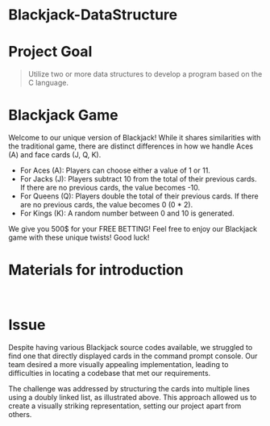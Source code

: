 # Blackjack-DataStructure


# Project Goal
> Utilize two or more data structures to develop a program based on the C language.

# Blackjack Game
Welcome to our unique version of Blackjack! While it shares similarities with the traditional game, there are distinct differences in how we handle Aces (A) and face cards (J, Q, K).

- For Aces (A):
Players can choose either a value of 1 or 11.
- For Jacks (J):
Players subtract 10 from the total of their previous cards. If there are no previous cards, the value becomes -10.
- For Queens (Q):
Players double the total of their previous cards. If there are no previous cards, the value becomes 0 (0 * 2).
- For Kings (K):
A random number between 0 and 10 is generated.

We give you 500$ for your FREE BETTING!
Feel free to enjoy our Blackjack game with these unique twists! Good luck!

# Materials for introduction
<img src="https://file.notion.so/f/f/97c4ff1f-b722-454c-9060-a7d83e8da6f9/50021494-7e6f-4931-859c-3f8bedb0fccd/Untitled.png?id=fc9fe787-3b09-42c5-bf6b-08d990748847&table=block&spaceId=97c4ff1f-b722-454c-9060-a7d83e8da6f9&expirationTimestamp=1705478400000&signature=fMvHcJfr9gRDKY6Inaluk-SrdCBH4fYFH7QEZmrCWMo&downloadName=Untitled.png" alt="" />

<img src="https://file.notion.so/f/f/97c4ff1f-b722-454c-9060-a7d83e8da6f9/be2097e8-0891-4232-aa26-004df0125cc5/20230622_015035.jpg?id=ad4d4db2-65b8-4417-99d2-98549ab1a90e&table=block&spaceId=97c4ff1f-b722-454c-9060-a7d83e8da6f9&expirationTimestamp=1705478400000&signature=DuxHmZW0IpHTS-xqey70eGqC1NJlBPlBerOAbdWiQ6A&downloadName=20230622_015035.jpg" alt="" />

<img src="https://file.notion.so/f/f/97c4ff1f-b722-454c-9060-a7d83e8da6f9/f4ec4eab-0069-4cd2-955b-f9a881907178/20230622_014957.jpg?id=6c7e3ab6-753d-4c81-8792-9bf980059cd5&table=block&spaceId=97c4ff1f-b722-454c-9060-a7d83e8da6f9&expirationTimestamp=1705478400000&signature=YhXEaff_WICcynCWEqZEou3nsv95iH_Yf_5ynph3hto&downloadName=20230622_014957.jpg" alt="" />

# Issue
Despite having various Blackjack source codes available, we struggled to find one that directly displayed cards in the command prompt console. Our team desired a more visually appealing implementation, leading to difficulties in locating a codebase that met our requirements.

The challenge was addressed by structuring the cards into multiple lines using a doubly linked list, as illustrated above. This approach allowed us to create a visually striking representation, setting our project apart from others.
